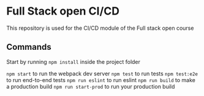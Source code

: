 # Full Stack open CI/CD

This repository is used for the CI/CD module of the Full stack open course 

## Commands

Start by running `npm install` inside the project folder

`npm start` to run the webpack dev server
`npm test` to run tests
`npm test:e2e` to run end-to-end tests
`npm run eslint` to run eslint
`npm run build` to make a production build
`npm run start-prod` to run your production build
